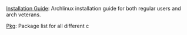 [Installation Guide](install.md): Archlinux installation guide for both regular users and arch veterans.

[Pkg](pkg.md): Package list for all different c
